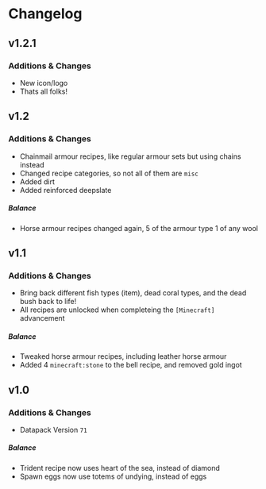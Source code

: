 # Changelog

## v1.2.1
### Additions & Changes
- New icon/logo
- Thats all folks!

## v1.2
### Additions & Changes
- Chainmail armour recipes, like regular armour sets but using chains instead
- Changed recipe categories, so not all of them are `misc`
- Added dirt
- Added reinforced deepslate
##### Balance
- Horse armour recipes changed again, 5 of the armour type 1 of any wool

## v1.1
### Additions & Changes
- Bring back different fish types (item), dead coral types, and the dead bush back to life!
- All recipes are unlocked when completeing the `[Minecraft]` advancement
##### Balance
- Tweaked horse armour recipes, including leather horse armour
- Added 4 `minecraft:stone` to the bell recipe, and removed gold ingot

## v1.0
### Additions & Changes
- Datapack Version `71`
##### Balance
- Trident recipe now uses heart of the sea, instead of diamond
- Spawn eggs now use totems of undying, instead of eggs
